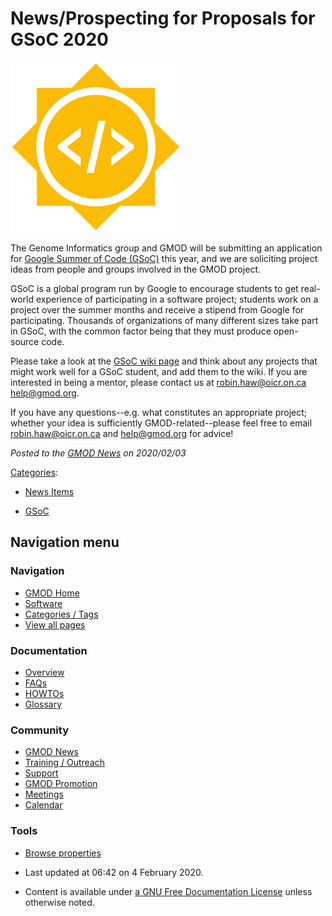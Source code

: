 



<span id="top"></span>




# <span dir="auto">News/Prospecting for Proposals for GSoC 2020</span>











[<img
src="https://raw.githubusercontent.com/GMOD/gmod.github.io/main/mediawiki/images/thumb/5/5d/GoogleSummer_2016logo.jpg/272px-GoogleSummer_2016logo.jpg.png"
srcset="https://raw.githubusercontent.com/GMOD/gmod.github.io/main/mediawiki/images/5/5d/GoogleSummer_2016logo.jpg 1.5x, https://raw.githubusercontent.com/GMOD/gmod.github.io/main/mediawiki/images/5/5d/GoogleSummer_2016logo.jpg 2x"
width="272" height="272" alt="GoogleSummer 2016logo.jpg" />](../GSoC "GSoC")



The Genome Informatics group and GMOD will be submitting an application
for <a href="https://summerofcode.withgoogle.com/" class="external text"
rel="nofollow">Google Summer of Code (GSoC)</a> this year, and we are
soliciting project ideas from people and groups involved in the GMOD
project.

GSoC is a global program run by Google to encourage students to get
real-world experience of participating in a software project; students
work on a project over the summer months and receive a stipend from
Google for participating. Thousands of organizations of many different
sizes take part in GSoC, with the common factor being that they must
produce open-source code.

Please take a look at the [GSoC wiki page](../GSoC "GSoC") and think
about any projects that might work well for a GSoC student, and add them
to the wiki. If you are interested in being a mentor, please contact us
at <a href="mailto:robin.haw@oicr.on.ca" class="external text"
rel="nofollow">robin.haw@oicr.on.ca</a>
<a href="mailto:help@gmod.org" class="external text"
rel="nofollow">help@gmod.org</a>.

If you have any questions--e.g. what constitutes an appropriate project;
whether your idea is sufficiently GMOD-related--please feel free to
email <a href="mailto:robin.haw@oicr.on.ca" class="external text"
rel="nofollow">robin.haw@oicr.on.ca</a> and
<a href="mailto:help@gmod.org" class="external text"
rel="nofollow">help@gmod.org</a> for advice!

  



*Posted to the [GMOD News](../GMOD_News "GMOD News") on 2020/02/03*






[Categories](../Special%3ACategories "Special%3ACategories"):

- [News Items](../Category%3ANews_Items "Category%3ANews Items")

- [GSoC](../Category%3AGSoC "Category%3AGSoC")






## Navigation menu







<a href="../Main_Page"
style="background-image: url(../../images/GMOD-cogs.png);"
title="Visit the main page"></a>


### Navigation



- <span id="n-GMOD-Home">[GMOD Home](../Main_Page)</span>
- <span id="n-Software">[Software](../GMOD_Components)</span>
- <span id="n-Categories-.2F-Tags">[Categories /
  Tags](../Categories)</span>
- <span id="n-View-all-pages">[View all
  pages](../Special:AllPages)</span>




### Documentation



- <span id="n-Overview">[Overview](../Overview)</span>
- <span id="n-FAQs">[FAQs](../Category%3AFAQ)</span>
- <span id="n-HOWTOs">[HOWTOs](../Category%3AHOWTO)</span>
- <span id="n-Glossary">[Glossary](../Glossary)</span>




### Community



- <span id="n-GMOD-News">[GMOD News](../GMOD_News)</span>
- <span id="n-Training-.2F-Outreach">[Training /
  Outreach](../Training_and_Outreach)</span>
- <span id="n-Support">[Support](../Support)</span>
- <span id="n-GMOD-Promotion">[GMOD Promotion](../GMOD_Promotion)</span>
- <span id="n-Meetings">[Meetings](../Meetings)</span>
- <span id="n-Calendar">[Calendar](../Calendar)</span>




### Tools

- <span id="t-smwbrowselink"><a
  href="../Special%3ABrowse/News-2FProspecting_for_Proposals_for_GSoC_2020"
  rel="smw-browse">Browse properties</a></span>



- <span id="footer-info-lastmod">Last updated at 06:42 on 4 February
  2020.</span>
<!-- - <span id="footer-info-viewcount">11,112 page views.</span> -->
- <span id="footer-info-copyright">Content is available under
  <a href="http://www.gnu.org/licenses/fdl-1.3.html" class="external"
  rel="nofollow">a GNU Free Documentation License</a> unless otherwise
  noted.</span>

<!-- -->



<!-- -->




